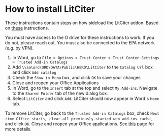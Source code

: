# How to install LitCiter

These instructions contain steps on how sideload the LitCiter addon. Based on [these](https://docs.microsoft.com/en-us/office/dev/add-ins/testing/create-a-network-shared-folder-catalog-for-task-pane-and-content-add-ins) instructions.

You must have access to the O drive for these instructions to work. If you do not, please reach out. You must also be connected to the EPA network (e.g. by VPN).

1. In Word, go to `File > Options > Trust Center > Trust Center Settings > Trusted Add-in Catalogs`
2. Add `\\aa\ord\ORD\DATA\Public\HERO\LitCiter` to the `Catalog Url` box and click `Add catalog`
3. Check the `Show in Menu` box, and click `OK` to save your changes
4. Close and reopen your Office Applications
5. In Word, go to the `Insert` tab at the top and select `My Add-ins`. Navigate to the `Shared Folder` tab of the new dialog box.
6. Select `LitCiter` and click `Add`. LitCiter should now appear in Word's `Home` tab.

To remove LitCiter, go back to the `Trusted Add-in Catalogs` box, check `Next time Office starts, clear all previously-started web add-ins cache`, and click `OK`. Close and reopen your Office applications. See [this](https://docs.microsoft.com/en-us/office/dev/add-ins/testing/clear-cache#clear-the-office-cache-on-windows) page for more details.